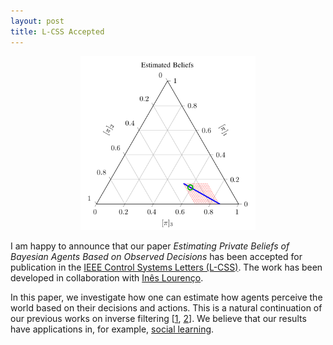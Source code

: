 ```yaml
---
layout: post
title: L-CSS Accepted
---
```

<p align="center">
    <img width="280" src="../img/inverse_belief.png">
</p>

I am happy to announce that our paper *Estimating Private Beliefs of Bayesian Agents Based
on Observed Decisions* has been accepted for publication in the [IEEE Control Systems
Letters (L-CSS)](http://ieee-cssletters.dei.unipd.it/index.php). The work has been
developed in collaboration with [Inês Lourenço](https://www.kth.se/profile/ineslo).

In this paper, we investigate how one can estimate how agents perceive the world based on
their decisions and actions. This is a natural continuation of our previous works on
inverse filtering
[[1](http://papers.nips.cc/paper/7008-inverse-filtering-for-hidden-markov-models),
[2](https://ieeexplore.ieee.org/document/8619013)]. We believe that our results have
applications in, for example, [social
learning](https://en.wikipedia.org/wiki/Social_learning_theory).
